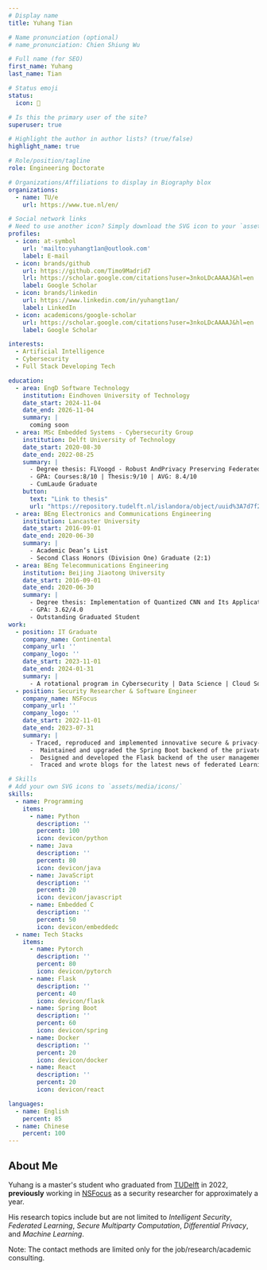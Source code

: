 ```yaml
---
# Display name
title: Yuhang Tian

# Name pronunciation (optional)
# name_pronunciation: Chien Shiung Wu

# Full name (for SEO)
first_name: Yuhang
last_name: Tian

# Status emoji
status:
  icon: 🔋

# Is this the primary user of the site?
superuser: true

# Highlight the author in author lists? (true/false)
highlight_name: true

# Role/position/tagline
role: Engineering Doctorate

# Organizations/Affiliations to display in Biography blox
organizations:
  - name: TU/e
    url: https://www.tue.nl/en/

# Social network links
# Need to use another icon? Simply download the SVG icon to your `assets/media/icons/` folder.
profiles:
  - icon: at-symbol
    url: 'mailto:yuhangt1an@outlook.com'
    label: E-mail
  - icon: brands/github
    url: https://github.com/Timo9Madrid7
    lrl: https://scholar.google.com/citations?user=3nkoLDcAAAAJ&hl=en
    label: Google Scholar
  - icon: brands/linkedin
    url: https://www.linkedin.com/in/yuhangt1an/
    label: LinkedIn
  - icon: academicons/google-scholar
    url: https://scholar.google.com/citations?user=3nkoLDcAAAAJ&hl=en
    label: Google Scholar

interests:
  - Artificial Intelligence
  - Cybersecurity
  - Full Stack Developing Tech

education:
  - area: EngD Software Technology
    institution: Eindhoven University of Technology 
    date_start: 2024-11-04
    date_end: 2026-11-04
    summary: |
      coming soon
  - area: MSc Embedded Systems - Cybersecurity Group
    institution: Delft University of Technology
    date_start: 2020-08-30
    date_end: 2022-08-25
    summary: |
      - Degree thesis: FLVoogd ‑ Robust AndPrivacy Preserving Federated Learning
      - GPA: Courses:8/10 | Thesis:9/10 | AVG: 8.4/10
      - CumLaude Graduate
    button:
      text: "Link to thesis"
      url: "https://repository.tudelft.nl/islandora/object/uuid%3A7d7f279c-61b9-4739-b03c-637f065d460d?collection=education"
  - area: BEng Electronics and Communications Engineering
    institution: Lancaster University
    date_start: 2016-09-01
    date_end: 2020-06-30
    summary: |
      - Academic Dean’s List
      - Second Class Honors (Division One) Graduate (2:1)
  - area: BEng Telecommunications Engineering
    institution: Beijing Jiaotong University
    date_start: 2016-09-01
    date_end: 2020-06-30
    summary: |
      - Degree thesis: Implementation of Quantized CNN and Its Application
      - GPA: 3.62/4.0
      - Outstanding Graduated Student
work:
  - position: IT Graduate
    company_name: Continental
    company_url: ''
    company_logo: ''
    date_start: 2023-11-01
    date_end: 2024-01-31
    summary: |
      - A rotational program in Cybersecurity | Data Science | Cloud Solutions | IT Architecture
  - position: Security Researcher & Software Engineer
    company_name: NSFocus
    company_url: ''
    company_logo: ''
    date_start: 2022-11-01
    date_end: 2023-07-31
    summary: |
      - Traced, reproduced and implemented innovative secure & privacy‑preserving techniques into the private computing platform
      -  Maintained and upgraded the Spring Boot backend of the private computing platform
      -  Designed and developed the Flask backend of the user management system
      -  Traced and wrote blogs for the latest news of federated Learning algorithm

# Skills
# Add your own SVG icons to `assets/media/icons/`
skills:
  - name: Programming
    items:
      - name: Python
        description: ''
        percent: 100
        icon: devicon/python
      - name: Java
        description: ''
        percent: 80
        icon: devicon/java
      - name: JavaScript
        description: ''
        percent: 20
        icon: devicon/javascript
      - name: Embedded C
        description: ''
        percent: 50
        icon: devicon/embeddedc
  - name: Tech Stacks
    items:
      - name: Pytorch
        description: ''
        percent: 80
        icon: devicon/pytorch
      - name: Flask
        description: ''
        percent: 40
        icon: devicon/flask 
      - name: Spring Boot
        description: ''
        percent: 60
        icon: devicon/spring
      - name: Docker
        description: ''
        percent: 20
        icon: devicon/docker
      - name: React
        description: ''
        percent: 20
        icon: devicon/react

languages:
  - name: English
    percent: 85
  - name: Chinese
    percent: 100
---
```


## About Me

Yuhang is a master's student who graduated from [TUDelft](https://www.tudelft.nl/en/) in 2022, **previously** working in [NSFocus](https://nsfocusglobal.com/) as a security researcher for approximately a year.

His research topics include but are not limited to *Intelligent Security*, *Federated Learning*, *Secure Multiparty Computation*, *Differential Privacy*, and *Machine Learning*.

Note: The contact methods are limited only for the job/research/academic consulting.
